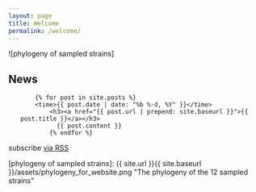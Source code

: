 ```yaml
---
layout: page
title: Welcome
permalink: /welcome/
---
```


![phylogeny of sampled strains]


<div class="home">

  <h2 class="page-heading">News</h2>

  <ul class="posts">

        {% for post in site.posts %}
	    <time>{{ post.date | date: "%b %-d, %Y" }}</time>
	        <h3><a href="{{ post.url | prepend: site.baseurl }}">{{ post.title }}</a></h3>
		      {{ post.content }}
		    {% endfor %}

  </ul>

  <p class="rss-subscribe">subscribe <a href="{{ "/feed.xml" | prepend: site.baseurl }}">via RSS</a></p>

</div>


[phylogeny of sampled strains]: {{ site.url }}{{ site.baseurl }}/assets/phylogeny_for_website.png "The phylogeny of the 12 sampled strains"
